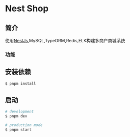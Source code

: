 # Nest Shop

## 简介
使用[NestJs](https://nestjs.com),MySQL,TypeORM,Redis,ELK构建多商户商城系统

### 功能


## 安装依赖

```bash
$ pnpm install
```

## 启动

```bash
# development
$ pnpm dev

# production mode
$ pnpm start
```

